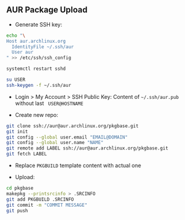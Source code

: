AUR Package Upload
---

- Generate SSH key:
```sh
echo "\
Host aur.archlinux.org
  IdentityFile ~/.ssh/aur
  User aur
" >> /etc/ssh/ssh_config

systemctl restart sshd

su USER
ssh-keygen -f ~/.ssh/aur
```

- Login > My Account > SSH Public Key: Content of `~/.ssh/aur.pub` without last ` USER@HOSTNAME`

- Create new repo:
```sh
git clone ssh://aur@aur.archlinux.org/pkgbase.git
git init
git config --global user.email "EMAIL@DOMAIN"
git config --global user.name "NAME"
git remote add LABEL ssh://aur@aur.archlinux.org/pkgbase.git
git fetch LABEL
```

- Replace `PKGBUILD` template content with actual one

- Upload:
```sh
cd pkgbase
makepkg --printsrcinfo > .SRCINFO
git add PKGBUILD .SRCINFO
git commit -m "COMMIT MESSAGE"
git push
```
